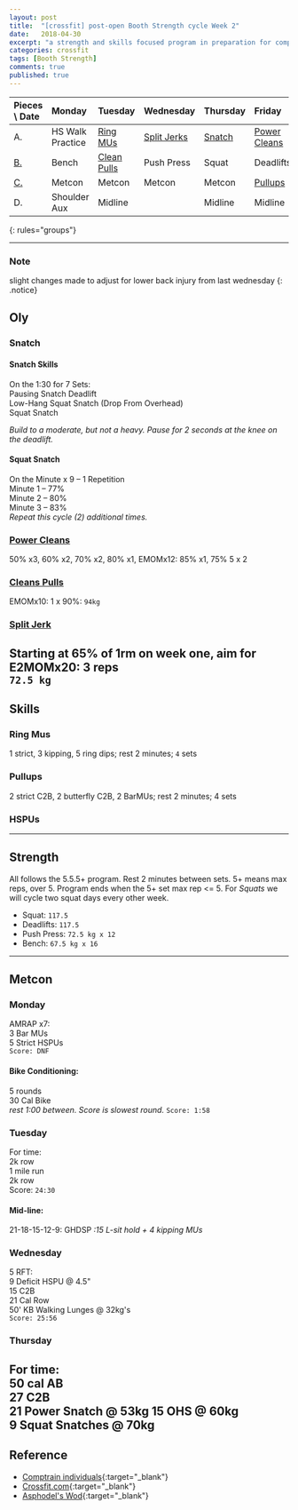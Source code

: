 ```yaml
---
layout: post
title:  "[crossfit] post-open Booth Strength cycle Week 2"
date:   2018-04-30
excerpt: "a strength and skills focused program in preparation for competitions in Asia"
categories: crossfit
tags: [Booth Strength]
comments: true
published: true
---
```


| Pieces \ Date   | Monday           | Tuesday             | Wednesday           | Thursday       | Friday               | Saturday       | Sunday         |
|:--------------- |:---------------- |:------------------- |:------------------- |:-------------- |:-------------------- |:-------------- |:-------------- |
| A.              | HS Walk Practice | [Ring MUs](#skills) | [Split Jerks](#oly) | [Snatch](#oly) | [Power Cleans](#oly) | **_Rest Day_** | **_Rest Day_** |
| [B.](#strength) | Bench            | [Clean Pulls](#oly) | Push Press          | Squat          | Deadlifts            |                |                |
| [C.](#metcon)   | Metcon           | Metcon              | Metcon              | Metcon         | [Pullups](#skills)   |                |                |
| D.              | Shoulder Aux     | Midline             |                     | Midline        | Midline              |                |                |
{: rules="groups"}

---
### Note
slight changes made to adjust for lower back injury from last wednesday
{: .notice}


## Oly
### Snatch
#### Snatch Skills  
On the 1:30 for 7 Sets:  
Pausing Snatch Deadlift  
Low-Hang Squat Snatch (Drop From Overhead)  
Squat Snatch  

_Build to a moderate, but not a heavy. Pause for 2 seconds at the knee on the deadlift._
#### Squat Snatch  
On the Minute x 9 – 1 Repetition  
Minute 1 – 77%  
Minute 2 – 80%  
Minute 3 – 83%  
_Repeat this cycle (2) additional times._
### [Power Cleans][url_cleans]
50% x3, 60% x2, 70% x2, 80% x1, EMOMx12: 85% x1, 75% 5 x 2
### [Cleans Pulls][url_cleans]
EMOMx10: 1 x 90%: `94kg`
### [Split Jerk][url_jerk]
Starting at 65% of 1rm on week one, aim for E2MOMx20: 3 reps  
`72.5 kg`
---
## Skills
### Ring Mus
1 strict, 3 kipping, 5 ring dips; rest 2 minutes; `4` sets
### Pullups
2 strict C2B, 2 butterfly C2B, 2 BarMUs; rest 2 minutes; 4 sets
### HSPUs
---
## Strength
All follows the 5.5.5+ program. Rest 2 minutes between sets. 5+ means max reps, over 5. Program ends when the 5+ set max rep <= 5. For *Squats* we will cycle two squat days every other week.
* Squat: `117.5`
* Deadlifts: `117.5`
* Push Press: `72.5 kg x 12`
* Bench: `67.5 kg x 16`

---
## Metcon
### Monday
AMRAP x7:  
3 Bar MUs  
5 Strict HSPUs  
`Score: DNF`
#### Bike Conditioning:  
5 rounds  
30 Cal Bike  
_rest 1:00 between. Score is slowest round._
`Score: 1:58`
### Tuesday
For time:  
2k row  
1 mile run  
2k row  
Score: `24:30`

#### Mid-line:  
21-18-15-12-9:
GHDSP
_:15 L-sit hold + 4 kipping MUs_
### Wednesday
5 RFT:  
9 Deficit HSPU @ 4.5"  
15 C2B  
21 Cal Row  
50' KB Walking Lunges @ 32kg's  
`Score: 25:56`
### Thursday
For time:  
50 cal AB  
27 C2B  
21 Power Snatch @ 53kg
15 OHS @ 60kg  
9 Squat Snatches @ 70kg
---
## Reference
* [Comptrain individuals][url_comptrain]{:target="_blank"}
* [Crossfit.com](https://crossfit.com){:target="_blank"}
* [Asphodel's Wod](http://crossfitasphodel.com){:target="_blank"}


[url_cleans]: http://www.basbarbell.com/2011/09/6-weeks-to-new-power-clean-max.html
[url_jerk]: https://www.facebook.com/events/451447668350155/
[url_comptrain]: http://comptrain.co/individuals/home/

